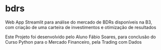# bdrs
Web App Streamlit para análise do mercado de BDRs disponíveis na B3, com criação de uma carteira de investimentos e otimização de resultados

Este Projeto foi desenvolvido pelo Aluno Fábio Soares, para conclusão do Curso Python para o Mercado Financeiro, pela Trading com Dados


